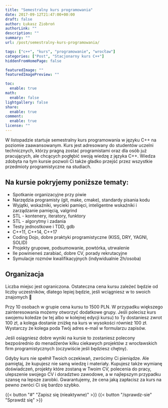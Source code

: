 ```yaml
---
title: "Semestralny kurs programowania"
date: 2017-09-12T21:47:00+00:00
draft: false
author: Łukasz Ziobroń
authorLink: ""
description: ""
summary: ""
url: /post/semestralny-kurs-programowania/

tags: ["c++", "kurs", "programowanie", "wrocław"]
categories: ["Post", "Stacjonarny kurs C++"]
hiddenFromHomePage: false

featuredImage: ""
featuredImagePreview: ""

toc:
  enable: true
math:
  enable: false
lightgallery: false
share:
  enable: true
comment:
  enable: true
license: ""
---
```


W listopadzie startuje semestralny kurs programowania w języku C++ na poziomie zaawansowanym. Kurs jest adresowany do studentów uczelni technicznych, którzy pragną zostać programistami oraz dla osób już pracujących, ale chcących pogłębić swoją wiedzę z języka C++. Wiedza zdobyta na tym kursie pozwoli Ci także gładko przejść przez wszystkie przedmioty programistyczne na studiach.

<!--more-->

## Na kursie pokryjemy poniższe tematy:

* Spotkanie organizacyjne przy piwie
* Narzędzia programisty (git, make, cmake), standardy pisania kodu
* Wyjątki, wskaźniki, wycieki pamięci, inteligentne wskaźniki i zarządzanie pamięcią, valgrind
* STL - kontenery, iteratory, funktory
* STL - algorytmy i zadania
* Testy jednostkowe i TDD, gdb
* C++11, C++14, C++17
* Coding Dojo, dobre praktyki programistyczne (KISS, DRY, YAGNI, SOLID)
* Projekty grupowe, podsumowanie, powtórka, utrwalenie
* Ile powinieneś zarabiać, dobre CV, porady rekrutacyjne
* Symulacje rozmów kwalifikacyjnych (indywidualnie 2h/osoba)

## Organizacja

Liczba miejsc jest ograniczona. Ostateczna cena kursu zależeć będzie od liczby uczestników, dlatego lepiej będzie, jeśli wciągniesz w to swoich znajomych 🙂

Przy 10 osobach w grupie cena kursu to 1500 PLN. W przypadku większego zainteresowania możemy otworzyć dodatkowe grupy. Jeśli polecisz kurs swojemu koledze (w tej albo w kolejnej edycji kursu) to Ty dostaniesz zwrot 100 zł, a kolega dostanie zniżkę na kurs w wysokości również 100 zł. Wystarczy że kolega poda Twój adres e-mail w formularzu zapisów.

Jeśli osiągniesz dobre wyniki na kursie to zostaniesz polecony bezpośrednio do menadżerów kilku ciekawych projektów z wrocławskich firm programistycznych (oczywiście jeśli będziesz chętny).

Gdyby kurs nie spełnił Twoich oczekiwań, zwrócimy Ci pieniądze. Ale pamiętaj, że kupujesz nie samą wiedzę i materiały. Kupujesz także wymianę doświadczeń, projekty które zostaną w Twoim CV, polecenia do pracy, ulepszenie swojego CV i doradztwo zawodowe, a w najlepszym przypadku szansę na lepsze zarobki. Gwarantujemy, że cena jaką zapłacisz za kurs na pewno zwróci Ci się bardzo szybko.

{{< button "#" "Zapisz się (nieaktywne)" >}} {{< button "/sprawdz-sie" "Sprawdź się" >}}